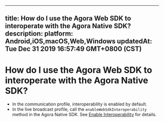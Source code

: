
---
title: How do I use the Agora Web SDK to interoperate with the Agora Native SDK?
description: 
platform: Android,iOS,macOS,Web,Windows
updatedAt: Tue Dec 31 2019 16:57:49 GMT+0800 (CST)
---
# How do I use the Agora Web SDK to interoperate with the Agora Native SDK?
- In the communication profile, interoperability is enabled by default.
- In the live broadcast profile, call the `enableWebSdkInteroperability` method in the Agora Native SDK. See [Enable Interoperability](https://docs.agora.io/en/Interactive%20Broadcast/interop_web?platform=Web) for details.


